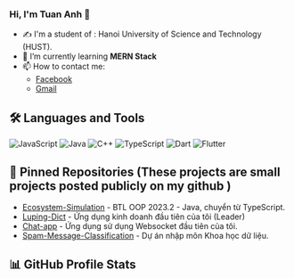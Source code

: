 ### Hi, I'm Tuan Anh 👋 

- ✍ I'm a student of : Hanoi University of Science and Technology (HUST).
- 🌱 I’m currently learning **MERN Stack**
- 📫 How to contact me: 
    - [Facebook](https://www.facebook.com/tuan.anh.le.404095)
    - [Gmail](mailto:tuananh12072002@gmail.com)


## 🛠 Languages and Tools

![JavaScript](https://img.shields.io/badge/JavaScript-%23F7DF1E.svg?style=for-the-badge&logo=javascript&logoColor=black)
![Java](https://img.shields.io/badge/Java-%23ED8B00.svg?style=for-the-badge&logo=java&logoColor=white)
![C++](https://img.shields.io/badge/C++-%2300599C.svg?style=for-the-badge&logo=c%2B%2B&logoColor=white)
![TypeScript](https://img.shields.io/badge/TypeScript-%23007ACC.svg?style=for-the-badge&logo=typescript&logoColor=white)
![Dart](https://img.shields.io/badge/Dart-%230175C2.svg?style=for-the-badge&logo=dart&logoColor=white)
![Flutter](https://img.shields.io/badge/Flutter-%2302569B.svg?style=for-the-badge&logo=flutter&logoColor=white)


## 📌 Pinned Repositories (These projects are small projects posted publicly on my github )

- [Ecosystem-Simulation](https://github.com/Letuananh1207/Ecosystem-Simulation) - BTL OOP 2023.2 - Java, chuyển từ TypeScript.
- [Luping-Dict](https://github.com/hasonsk/Luping-app) - Ứng dụng kinh doanh đầu tiên của tôi (Leader)
- [Chat-app](https://github.com/Letuananh1207/Chat-app-fullstack) - Ứng dụng sử dụng Websocket đầu tiên của tôi.
- [Spam-Message-Classification](https://github.com/Letuananh1207/Nhap-mon-AI) - Dự án nhập môn Khoa học dữ liệu.

## 📊 GitHub Profile Stats
